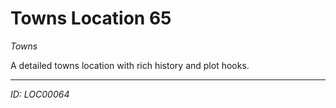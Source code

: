 # Towns Location 65

*Towns*

A detailed towns location with rich history and plot hooks.

---
*ID: LOC00064*